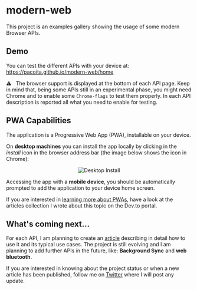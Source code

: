 # modern-web

This project is an examples gallery showing the usage of some modern Browser APIs. 

## Demo

You can test the different APIs with your device at: https://pacoita.github.io/modern-web/home

⚠️ &nbsp; The browser support is displayed at the bottom of each API page. 
Keep in mind that, being some APIs still in an experimental phase, you might need Chrome and to enable some `Chrome-flags` to test them properly. In each API description is reported all what you need to enable for testing.

## PWA Capabilities

The application is a Progressive Web App (PWA), installable on your device. 

On **desktop machines** you can install the app locally by clicking in the *install* icon in the browser address bar (the image below shows the icon in Chrome):
<p align="center">
<img src="https://res.cloudinary.com/practicaldev/image/fetch/s--ujOImKwb--/c_limit%2Cf_auto%2Cfl_progressive%2Cq_auto%2Cw_880/https://dev-to-uploads.s3.amazonaws.com/i/0v3mf9jqinssq2qiy6h6.png" alt="Desktop Install">
</p> 

Accessing the app with a **mobile device**, you should be automatically prompted to add the application to your device home screen.

If you are interested in [learning more about PWAs](https://dev.to/paco_ita/a-gentle-introduction-to-progressive-web-apps-step-1-24da), have a look at the articles collection I wrote about this topic on the Dev.to portal.

## What's coming next...

For each API, I am planning to create an [article](https://dev.to/paco_ita) describing in detail how to use it and its typical use cases.
The project is still evolving and I am planning to add further APIs in the future, like: **Background Sync** and **web bluetooth**. 

If you are interested in knowing about the project status or when a new article has been published, follow me on [Twitter](https://twitter.com/paco_ITA) where I will post any update.
